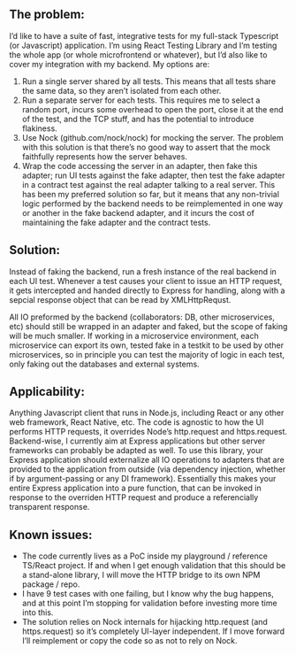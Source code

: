 

## The problem:
I’d like to have a suite of fast, integrative tests for my full-stack Typescript (or Javascript) application. I’m using React Testing Library and I’m testing the whole app (or whole microfrontend or whatever), but I’d also like to cover my integration with my backend. My options are:

1) Run a single server shared by all tests. This means that all tests share the same data, so they aren’t isolated from each other.
2) Run a separate server for each tests. This requires me to select a random port, incurs some overhead to open the port, close it at the end of the test, and the TCP stuff, and has the potential to introduce flakiness.
3) Use Nock (github.com/nock/nock) for mocking the server. The problem with this solution is that there’s no good way to assert that the mock faithfully represents how the server behaves. 
4) Wrap the code accessing the server in an adapter, then fake this adapter; run UI tests against the fake adapter, then test the fake adapter in a contract test against the real adapter talking to a real server. This has been my preferred solution so far, but it means that any non-trivial logic performed by the backend needs to be reimplemented in one way or another in the fake backend adapter, and it incurs the cost of maintaining the fake adapter and the contract tests.

## Solution:
Instead of faking the backend, run a fresh instance of the real backend in each UI test. Whenever a test causes your client to issue an HTTP request, it gets intercepted 
and handed directly to Express for handling, along with a sepcial response object that can be read by XMLHttpRequst.

All IO preformed by the backend (collaborators: DB, other microservices, etc) should still be wrapped in an adapter and faked, but the scope of faking will be much smaller. 
If working in a microservice environment, each microservice can export its own, tested fake in a testkit to be used by other microservices, so in principle you can test 
the majority of logic in each test, only faking out the databases and external systems. 

## Applicability:
Anything Javascript client that runs in Node.js, including React or any other web framework, React Native, etc. 
The code is agnostic to how the UI performs HTTP requests, it overrides Node’s http.request and https.request. 
Backend-wise, I currently aim at Express applications but other server frameworks can probably be adapted as well. 
To use this library, your Express application should externalize all IO operations to adapters that are provided 
to the application from outside (via dependency injection, whether if by argument-passing or any DI framework). 
Essentially this makes your entire Express application into a pure function, that can be invoked in response
to the overriden HTTP request and produce a referencially transparent response.

## Known issues:
* The code currently lives as a PoC inside my playground / reference TS/React project. If and when I get enough validation that this should be a stand-alone library, I will move the HTTP bridge to its own NPM package / repo.
* I have 9 test cases with one failing, but I know why the bug happens, and at this point I’m stopping for validation before investing more time into this.
* The solution relies on Nock internals for hijacking http.request (and https.request) so it’s completely UI-layer independent. If I move forward I’ll reimplement or copy the code so as not to rely on Nock.
